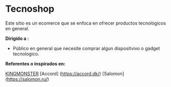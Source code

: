 # Tecnoshop
Este sitio es un ecomerce que se enfoca en ofrecer productos tecnológicos en general.


**Dirigido a :**

- Público en general que necesite comprar algun dispositvivo o gadget tecnologico.


**Referentes o inspirados en:**

[KINGMONSTER](https://kingmonster.com/)
[Accord] (https://accord.dk/)
[Salomon] (https://salomon.ru/)
